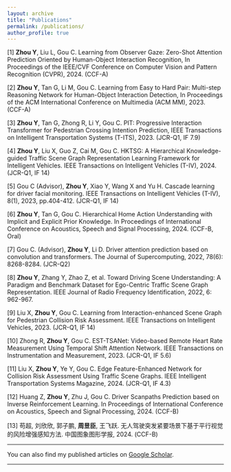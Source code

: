 ```yaml
---
layout: archive
title: "Publications"
permalink: /publications/
author_profile: true
---
```


[1] **Zhou Y**, Liu L, Gou C. Learning from Observer Gaze: Zero-Shot Attention Prediction Oriented by Human-Object Interaction Recognition, In Proceedings of the IEEE/CVF Conference on Computer Vision and Pattern Recognition (CVPR), 2024. (CCF-A)

[2] **Zhou Y**, Tan G, Li M, Gou C. Learning from Easy to Hard Pair: Multi-step Reasoning Network for Human-Object Interaction Detection, In Proceedings of the ACM International Conference on Multimedia (ACM MM), 2023. (CCF-A)  

[3] **Zhou Y**, Tan G, Zhong R, Li Y, Gou C. PIT: Progressive Interaction Transformer for Pedestrian Crossing Intention Prediction, IEEE Transactions on Intelligent Transportation Systems (T-ITS), 2023. (JCR-Q1, IF 7.9)  

[4] **Zhou Y**, Liu X, Guo Z, Cai M, Gou C.  HKTSG: A Hierarchical Knowledge-guided Traffic Scene Graph Representation Learning Framework for Intelligent Vehicles. IEEE Transactions on Intelligent Vehicles (T-IV), 2024. (JCR-Q1, IF 14)  

[5] Gou C (Advisor), **Zhou Y**, Xiao Y, Wang X and Yu H. Cascade learning for driver facial monitoring. IEEE Transactions on Intelligent Vehicles (T-IV), 8(1), 2023, pp.404-412. (JCR-Q1, IF 14)  

[6] **Zhou Y**, Tan G, Gou C. Hierarchical Home Action Understanding with Implicit and Explicit Prior Knowledge. In Proceedings of International Conference on Acoustics, Speech and Signal Processing, 2024. (CCF-B, Oral)

[7] Gou C. (Advisor), **Zhou Y**, Li D. Driver attention prediction based on convolution and transformers. The Journal of Supercomputing, 2022, 78(6): 8268-8284. (JCR-Q2)  

[8] **Zhou Y**, Zhang Y, Zhao Z, et al. Toward Driving Scene Understanding: A Paradigm and Benchmark Dataset for Ego-Centric Traffic Scene Graph Representation. IEEE Journal of Radio Frequency Identification, 2022, 6: 962-967.  

[9] Liu X, **Zhou Y**, Gou C. Learning from Interaction-enhanced Scene Graph for Pedestrian Collision Risk Assessment. IEEE Transactions on Intelligent Vehicles, 2023. (JCR-Q1, IF 14)

[10] Zhong R, **Zhou Y**, Gou C. EST-TSANet: Video-based Remote Heart Rate Measurement Using Temporal Shift Attention Network. IEEE Transactions on Instrumentation and Measurement, 2023. (JCR-Q1, IF 5.6)

[11] Liu X, **Zhou Y**, Ye Y, Gou C. Edge Feature-Enhanced Network for Collision Risk Assessment Using Traffic Scene Graphs. IEEE Intelligent Transportation Systems Magazine, 2024. (JCR-Q1, IF 4.3)

[12] Huang Z, **Zhou Y**, Zhu J, Gou C. Driver Scanpaths Prediction based on Inverse Reinforcement Learning. In Proceedings of International Conference on Acoustics, Speech and Signal Processing, 2024. (CCF-B)

[13] 苟超, 刘欣欣, 郭子鹏, **周昱臣**, 王飞跃.  无人驾驶突发紧要场景下基于平行视觉的风险增强感知方法. 中国图象图形学报, 2024. (CCF-B)

<!--
-->

------
You can also find my published articles on [Google Scholar](https://scholar.google.com/citations?&user=A4jp2FMAAAAJ).



------

<!-- {% if author.googlescholar %}
  You can also find my articles on <u><a href="{{author.googlescholar}}">my Google Scholar profile</a>.</u>
{% endif %}

{% include base_path %}

{% for post in site.publications reversed %}
  {% include archive-single.html %}
{% endfor %} -->
